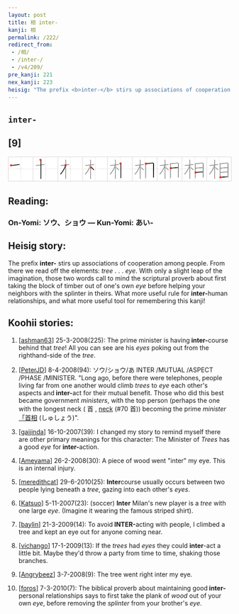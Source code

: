 ```yaml
---
layout: post
title: 相 inter-
kanji: 相
permalink: /222/
redirect_from:
 - /相/
 - /inter-/
 - /v4/209/
pre_kanji: 221
nex_kanji: 223
heisig: "The prefix <b>inter-</b> stirs up associations of cooperation among people. From there we read off the elements: <i>tree</i> . . . <i>eye</i>. With only a slight leap of the imagination, those two words call to mind the scriptural proverb about first taking the block of timber out of one's own <i>eye</i> before helping your neighbors with the splinter in theirs. What more useful rule for <b>inter-</b>human relationships, and what more useful tool for remembering this kanji!"
---
```


## `inter-`

## [9]

<div class="stroke"><img src="../images/E79BB8.png" /></div>

## Reading:

### On-Yomi: ソウ、ショウ &mdash; Kun-Yomi: あい-

## Heisig story:

The prefix <b>inter-</b> stirs up associations of cooperation among people. From there we read off the elements: <i>tree</i> . . . <i>eye</i>. With only a slight leap of the imagination, those two words call to mind the scriptural proverb about first taking the block of timber out of one's own <i>eye</i> before helping your neighbors with the splinter in theirs. What more useful rule for <b>inter-</b>human relationships, and what more useful tool for remembering this kanji!

## Koohii stories:

1) [<a href="http://kanji.koohii.com/profile/ashman63">ashman63</a>] 25-3-2008(225): The prime minister is having<strong> inter-</strong>course behind that <em>tree</em>! All you can see are his <em>eyes</em> poking out from the righthand-side of the <em>tree</em>.

2) [<a href="http://kanji.koohii.com/profile/PeterJD">PeterJD</a>] 8-4-2008(94): ソウ/ショウ/あ INTER /MUTUAL /ASPECT /PHASE /MINISTER. &quot;Long ago, before there were telephones, people living far from one another would climb <em>trees</em> to <em>eye</em> each other&#039;s aspects and<strong> inter-</strong>act for their mutual benefit. Those who did this best became government <em>ministers</em>, with the top person (perhaps the one with the longest neck ( 首 , <a href="../70">neck</a> (#70 首)) becoming the prime <em>minister</em> <a href="midori://search?text=「首相">「首相</a> (しゅしょう)&quot;.

3) [<a href="http://kanji.koohii.com/profile/gaijinda">gaijinda</a>] 16-10-2007(39): I changed my story to remind myself there are other primary meanings for this character: The Minister of <em>Trees</em> has a good <em>eye</em> for<strong> inter-</strong>action.

4) [<a href="http://kanji.koohii.com/profile/Ameyama">Ameyama</a>] 26-2-2008(30): A piece of wood went &quot;inter&quot; my eye. This is an internal injury.

5) [<a href="http://kanji.koohii.com/profile/meredithcat">meredithcat</a>] 29-6-2010(25): <strong>Inter</strong>course usually occurs between two people lying beneath a <em>tree</em>, gazing into each other&#039;s <em>eyes</em>.

6) [<a href="http://kanji.koohii.com/profile/Katsuo">Katsuo</a>] 5-11-2007(23): (soccer) <strong>Inter</strong> Milan&#039;s new player is a <em>tree</em> with one large <em>eye</em>. (Imagine it wearing the famous striped shirt).

7) [<a href="http://kanji.koohii.com/profile/baylin">baylin</a>] 21-3-2009(14): To avoid<strong> INTER-</strong>acting with people, I climbed a tree and kept an eye out for anyone coming near.

8) [<a href="http://kanji.koohii.com/profile/vichango">vichango</a>] 17-1-2009(13): If the <em>trees</em> had <em>eyes</em> they could <strong>inter</strong>-act a little bit. Maybe they&#039;d throw a party from time to time, shaking those branches.

9) [<a href="http://kanji.koohii.com/profile/Angrybeez">Angrybeez</a>] 3-7-2008(9): The tree went right inter my eye.

10) [<a href="http://kanji.koohii.com/profile/foros">foros</a>] 7-3-2010(7): The biblical proverb about maintaining good<strong> inter-</strong>personal relationships says to first take the plank of <em>wood</em> out of your own <em>eye</em>, before removing the <em>splinter</em> from your brother&#039;s <em>eye</em>.
